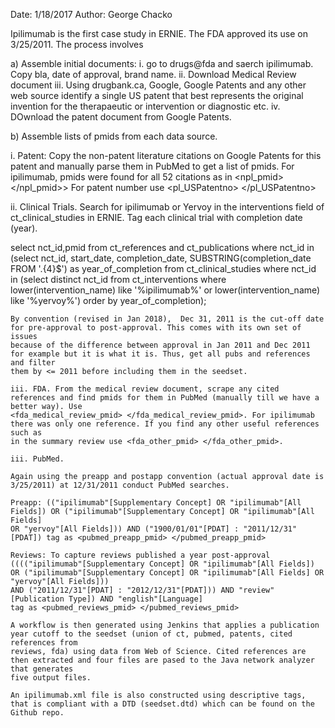 Date: 1/18/2017
Author: George Chacko

Ipilimumab is the first case study in ERNIE. The FDA approved its use on 3/25/2011. The process involves

a) Assemble initial documents: 
   i. go to drugs@fda and saerch ipilimumab. Copy bla, date of approval, brand name.
   ii. Download Medical Review document
   iii. Using drugbank.ca, Google, Google Patents and any other web source identify a single US patent that best represents the original invention 
   for the therapaeutic or intervention or diagnostic etc. 
   iv. DOwnload the patent document from Google Patents.

b) Assemble lists of pmids from each data source. 

   i. Patent: Copy the non-patent literature citations on Google Patents for this patent and manually parse them in PubMed to get a list of pmids. 
   For ipilimumab, pmids were found for all 52 citations as in <npl_pmid></npl_pmid>> For patent number use <pl_USPatentno> </pl_USPatentno>

   ii. Clinical Trials. Search for ipilimumab or Yervoy in the interventions field of ct_clinical_studies in ERNIE. Tag each clinical trial with completion
   date (year). 

   select nct_id,pmid  from ct_references and ct_publications where nct_id in (select nct_id, start_date, completion_date, SUBSTRING(completion_date 
   FROM '.{4}$') as year_of_completion from ct_clinical_studies where nct_id in (select distinct nct_id from ct_interventions where lower(intervention_name) 
   like '%ipilimumab%' or lower(intervention_name) like '%yervoy%') order by year_of_completion);

    By convention (revised in Jan 2018),  Dec 31, 2011 is the cut-off date for pre-approval to post-approval. This comes with its own set of issues 
    because of the difference between approval in Jan 2011 and Dec 2011 for example but it is what it is. Thus, get all pubs and references and filter 
    them by <= 2011 before including them in the seedset.

    iii. FDA. From the medical review document, scrape any cited references and find pmids for them in PubMed (manually till we have a better way). Use
    <fda_medical_review_pmid> </fda_medical_review_pmid>. For ipilimumab there was only one reference. If you find any other useful references such as 
    in the summary review use <fda_other_pmid> </fda_other_pmid>.

    iii. PubMed. 

    Again using the preapp and postapp convention (actual approval date is 3/25/2011) at 12/31/2011 conduct PubMed searches.

    Preapp: (("ipilimumab"[Supplementary Concept] OR "ipilimumab"[All Fields]) OR ("ipilimumab"[Supplementary Concept] OR "ipilimumab"[All Fields] 
    OR "yervoy"[All Fields])) AND ("1900/01/01"[PDAT] : "2011/12/31"[PDAT]) tag as <pubmed_preapp_pmid> </pubmed_preapp_pmid>

    Reviews: To capture reviews published a year post-approval (((("ipilimumab"[Supplementary Concept] OR "ipilimumab"[All Fields]) 
    OR ("ipilimumab"[Supplementary Concept] OR "ipilimumab"[All Fields] OR "yervoy"[All Fields])) 
    AND ("2011/12/31"[PDAT] : "2012/12/31"[PDAT])) AND "review"[Publication Type]) AND "english"[Language]
    tag as <pubmed_reviews_pmid> </pubmed_reviews_pmid> 

    A workflow is then generated using Jenkins that applies a publication year cutoff to the seedset (union of ct, pubmed, patents, cited references from 
    reviews, fda) using data from Web of Science. Cited references are then extracted and four files are pased to the Java network analyzer that generates
    five output files.

    An ipilimumab.xml file is also constructed using descriptive tags, that is compliant with a DTD (seedset.dtd) which can be found on the Github repo.



